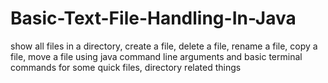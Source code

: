 # Basic-Text-File-Handling-In-Java
show all files in a  directory, create a file, delete a file, rename a file, copy a file, move a file using java command line arguments and basic terminal commands for some quick files, directory related things
